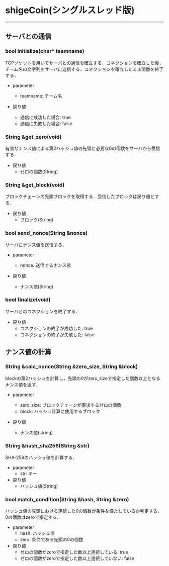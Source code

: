 # shigeCoin(シングルスレッド版)

---

## サーバとの通信

### bool initialize(char\* teamname)

TCPソケットを用いてサーバとの通信を確立する．コネクションを確立した後，チーム名の文字列をサーバに送信する．コネクションを確立したまま関数を終了する．    

- parameter
    - teamname: チーム名

- 戻り値
    - 通信に成功した場合: true
    - 通信に失敗した場合: false

### String &get\_zero(void)

有効なナンス値による第2ハッシュ値の先頭に必要な0の個数をサーバから受信する．

- 戻り値
    - ゼロの個数(String)


### String &get\_block(void)

ブロックチェーンの先頭ブロックを取得する．受信したブロックは戻り値とする．

- 戻り値
    - ブロック(String)

### bool send\_nonce(String &nonce)

サーバにナンス値を送信する．

- parameter
    - nonce: 送信するナンス値

- 戻り値
    - ナンス値(String)

### bool finalize(void)

サーバとのコネクションを終了する．

- 戻り値
    - コネクションの終了が成功した: true
    - コネクションの終了が失敗した: false

## ナンス値の計算

### String &calc\_nonce(String &zero\_size, String &block)

blockの第2ハッシュを計算し，先頭の0がzero\_sizeで指定した個数以上となるナンス値を返す．

- parameter
    - zero\_size: ブロックチェーンが要求するゼロの個数
    - block: ハッシュ計算に使用するブロック

- 戻り値
    - ナンス値(string)

### String &hash\_sha256(String &str)

SHA-256のハッシュ値を計算する．

- parameter
    - str: キー
- 戻り値
    - ハッシュ値(String)

### bool match\_condition(String &hash, String &zero)

ハッシュ値の先頭における連続した0の個数が条件を満たしているか判定する．0の個数はzeroで指定する．

- parameter
    - hash: ハッシュ値
    - zero: 条件である先頭の0の個数
- 戻り値
    - ゼロの個数がzeroで指定した数以上連続している: true
    - ゼロの個数がzeroで指定した数以上連続していない: false

